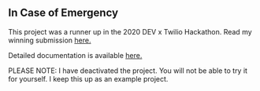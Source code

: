 ## In Case of Emergency

This project was a runner up in the 2020 DEV x Twilio Hackathon. Read my winning submission [here.](https://dev.to/hayleydenb/flexible-and-extensible-emergency-contact-information-with-twilio-and-azure-functions-kom)

Detailed documentation is available [here.](https://hayleycd.github.io/in_case_of_emergency)

PLEASE NOTE: I have deactivated the project. You will not be able to try it for yourself. I keep this up as an example project. 
